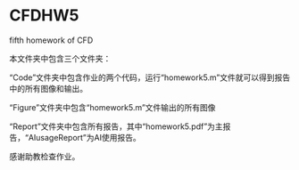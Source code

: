 # CFDHW5
fifth homework of CFD

本文件夹中包含三个文件夹：

“Code”文件夹中包含作业的两个代码，运行“homework5.m”文件就可以得到报告中的所有图像和输出。

“Figure”文件夹中包含“homework5.m”文件输出的所有图像

“Report”文件夹中包含所有报告，其中“homework5.pdf”为主报告，“AIusageReport”为AI使用报告。

感谢助教检查作业。